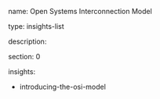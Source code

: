 name: Open Systems Interconnection Model

type: insights-list

description:

section: 0

insights:
  - introducing-the-osi-model
